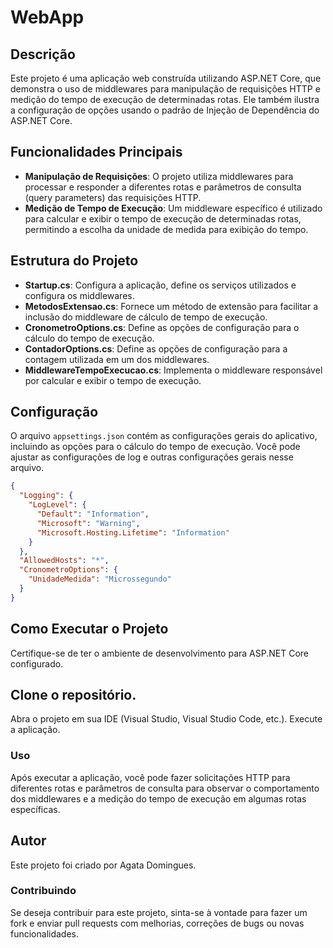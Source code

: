# WebApp

## Descrição
Este projeto é uma aplicação web construída utilizando ASP.NET Core, que demonstra o uso de middlewares para manipulação de requisições HTTP e medição do tempo de execução de determinadas rotas. Ele também ilustra a configuração de opções usando o padrão de Injeção de Dependência do ASP.NET Core.

## Funcionalidades Principais
- **Manipulação de Requisições**: O projeto utiliza middlewares para processar e responder a diferentes rotas e parâmetros de consulta (query parameters) das requisições HTTP.
- **Medição de Tempo de Execução**: Um middleware específico é utilizado para calcular e exibir o tempo de execução de determinadas rotas, permitindo a escolha da unidade de medida para exibição do tempo.

## Estrutura do Projeto
- **Startup.cs**: Configura a aplicação, define os serviços utilizados e configura os middlewares.
- **MetodosExtensao.cs**: Fornece um método de extensão para facilitar a inclusão do middleware de cálculo de tempo de execução.
- **CronometroOptions.cs**: Define as opções de configuração para o cálculo do tempo de execução.
- **ContadorOptions.cs**: Define as opções de configuração para a contagem utilizada em um dos middlewares.
- **MiddlewareTempoExecucao.cs**: Implementa o middleware responsável por calcular e exibir o tempo de execução.

## Configuração
O arquivo `appsettings.json` contém as configurações gerais do aplicativo, incluindo as opções para o cálculo do tempo de execução. Você pode ajustar as configurações de log e outras configurações gerais nesse arquivo.

```json
{
  "Logging": {
    "LogLevel": {
      "Default": "Information",
      "Microsoft": "Warning",
      "Microsoft.Hosting.Lifetime": "Information"
    }
  },
  "AllowedHosts": "*",
  "CronometroOptions": {
    "UnidadeMedida": "Microssegundo"
  }
}
```

## Como Executar o Projeto
Certifique-se de ter o ambiente de desenvolvimento para ASP.NET Core configurado.
## Clone o repositório.
Abra o projeto em sua IDE (Visual Studio, Visual Studio Code, etc.).
Execute a aplicação.
### Uso
Após executar a aplicação, você pode fazer solicitações HTTP para diferentes rotas e parâmetros de consulta para observar o comportamento dos middlewares e a medição do tempo de execução em algumas rotas específicas.
## Autor
Este projeto foi criado por Agata Domingues.

### Contribuindo
Se deseja contribuir para este projeto, sinta-se à vontade para fazer um fork e enviar pull requests com melhorias, correções de bugs ou novas funcionalidades.




